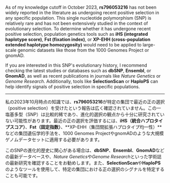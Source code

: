 As of my knowledge cutoff in October 2023, **rs796053216** has not been widely reported in the literature as undergoing recent positive selection in any specific population. This single nucleotide polymorphism (SNP) is relatively rare and has not been extensively studied in the context of evolutionary selection. To determine whether it has undergone recent positive selection, population genetics tools such as **iHS (integrated haplotype score)**, **Fst (fixation index)**, or **XP-EHH (cross-population extended haplotype homozygosity)** would need to be applied to large-scale genomic datasets like those from the 1000 Genomes Project or gnomAD.

If you are interested in this SNP's evolutionary history, I recommend checking the latest studies or databases such as **dbSNP**, **Ensembl**, or **GnomAD**, as well as recent publications in journals like *Nature Genetics* or *Genome Research*. Additionally, tools like **SelectionScan** or **HaploPS** can help identify signals of positive selection in specific populations.

---

私の2023年10月時点の知識では、**rs796053216**が特定の集団で最近の正の選択（positive selection）を受けたという報告は広く確認されていません。この一塩基多型（SNP）は比較的稀であり、進化的選択の観点から十分に研究されていない可能性があります。最近の正の選択を評価するには、**iHS（統合ハプロタイプスコア）**、**Fst（固定指数）**、**XP-EHH（集団間拡張ハプロタイプ均一性）**などの集団遺伝学的手法を、1000 Genomes ProjectやgnomADのような大規模ゲノムデータセットに適用する必要があります。

このSNPの進化的歴史に関心がある場合は、**dbSNP**、**Ensembl**、**GnomAD**などの最新データベースや、*Nature Genetics*や*Genome Research*といった学術誌の最新研究を確認することをお勧めします。また、**SelectionScan**や**HaploPS**のようなツールを使用して、特定の集団における正の選択のシグナルを特定することも可能です。